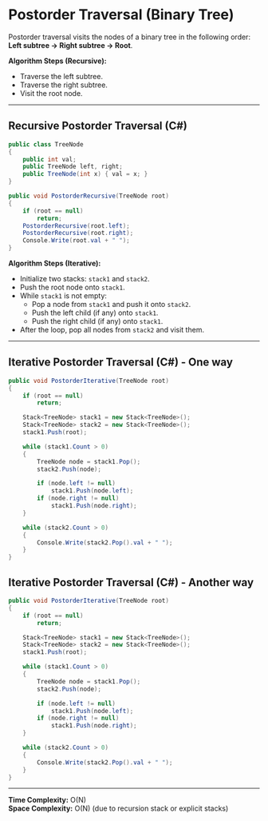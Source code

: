 # Postorder Traversal (Binary Tree)

Postorder traversal visits the nodes of a binary tree in the following order: **Left subtree → Right subtree → Root**.

**Algorithm Steps (Recursive):**

- Traverse the left subtree.
- Traverse the right subtree.
- Visit the root node.

---

## Recursive Postorder Traversal (C#)

```csharp
public class TreeNode
{
    public int val;
    public TreeNode left, right;
    public TreeNode(int x) { val = x; }
}

public void PostorderRecursive(TreeNode root)
{
    if (root == null)
        return;
    PostorderRecursive(root.left);
    PostorderRecursive(root.right);
    Console.Write(root.val + " ");
}
```

**Algorithm Steps (Iterative):**

- Initialize two stacks: `stack1` and `stack2`.
- Push the root node onto `stack1`.
- While `stack1` is not empty:
  - Pop a node from `stack1` and push it onto `stack2`.
  - Push the left child (if any) onto `stack1`.
  - Push the right child (if any) onto `stack1`.
- After the loop, pop all nodes from `stack2` and visit them.

---

## Iterative Postorder Traversal (C#) - One way

```csharp
public void PostorderIterative(TreeNode root)
{
    if (root == null)
        return;

    Stack<TreeNode> stack1 = new Stack<TreeNode>();
    Stack<TreeNode> stack2 = new Stack<TreeNode>();
    stack1.Push(root);

    while (stack1.Count > 0)
    {
        TreeNode node = stack1.Pop();
        stack2.Push(node);

        if (node.left != null)
            stack1.Push(node.left);
        if (node.right != null)
            stack1.Push(node.right);
    }

    while (stack2.Count > 0)
    {
        Console.Write(stack2.Pop().val + " ");
    }
}
```

## Iterative Postorder Traversal (C#) - Another way

```csharp
public void PostorderIterative(TreeNode root)
{
    if (root == null)
        return;

    Stack<TreeNode> stack1 = new Stack<TreeNode>();
    Stack<TreeNode> stack2 = new Stack<TreeNode>();
    stack1.Push(root);

    while (stack1.Count > 0)
    {
        TreeNode node = stack1.Pop();
        stack2.Push(node);

        if (node.left != null)
            stack1.Push(node.left);
        if (node.right != null)
            stack1.Push(node.right);
    }

    while (stack2.Count > 0)
    {
        Console.Write(stack2.Pop().val + " ");
    }
}
```

---

**Time Complexity:** O(N)  
**Space Complexity:** O(N) (due to recursion stack or explicit stacks)
